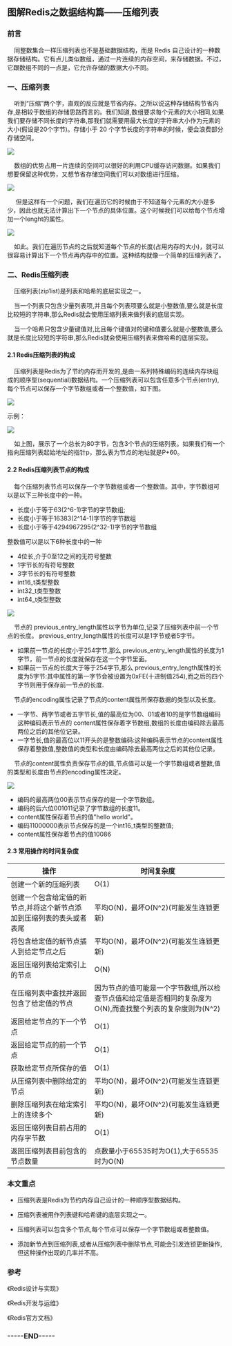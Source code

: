 ## 图解Redis之数据结构篇——压缩列表

### 前言

&nbsp;&nbsp;&nbsp;&nbsp;同整数集合一样压缩列表也不是基础数据结构，而是 Redis 自己设计的一种数据存储结构。它有点儿类似数组，通过一片连续的内存空间，来存储数据。不过，它跟数组不同的一点是，它允许存储的数据大小不同。

### 一、压缩列表

&nbsp;&nbsp;&nbsp;&nbsp;听到“压缩”两个字，直观的反应就是节省内存。之所以说这种存储结构节省内存,是相较于数组的存储思路而言的。我们知道,数组要求每个元素的大小相同,如果我们要存储不同长度的字符串,那我们就需要用最大长度的字符串大小作为元素的大小(假设是20个字节)。存储小于 20 个字节长度的字符串的时候，便会浪费部分存储空间。

![](https://hunter-image.oss-cn-beijing.aliyuncs.com/redis/ziplist/%E6%95%B0%E7%BB%84.png)

&nbsp;&nbsp;&nbsp;&nbsp;数组的优势占用一片连续的空间可以很好的利用CPU缓存访问数据。如果我们想要保留这种优势，又想节省存储空间我们可以对数组进行压缩。

![](https://hunter-image.oss-cn-beijing.aliyuncs.com/redis/ziplist/%E6%95%B0%E7%BB%84%E5%8E%8B%E7%BC%A9.png)

&nbsp;&nbsp;&nbsp;&nbsp;&nbsp;但是这样有一个问题，我们在遍历它的时候由于不知道每个元素的大小是多少，因此也就无法计算出下一个节点的具体位置。这个时候我们可以给每个节点增加一个lenght的属性。

![](https://hunter-image.oss-cn-beijing.aliyuncs.com/redis/ziplist/%E5%8E%8B%E7%BC%A9%E5%88%97%E8%A1%A8.png)

&nbsp;&nbsp;&nbsp;&nbsp;如此。我们在遍历节点的之后就知道每个节点的长度(占用内存的大小)，就可以很容易计算出下一个节点再内存中的位置。这种结构就像一个简单的压缩列表了。

### 二、Redis压缩列表

&nbsp;&nbsp;&nbsp;&nbsp;压缩列表(zip1ist)是列表和哈希的底层实现之一。

&nbsp;&nbsp;&nbsp;&nbsp;当一个列表只包含少量列表项,并且每个列表项要么就是小整数值,要么就是长度比较短的字符串,那么Redis就会使用压缩列表来做列表的底层实现。

&nbsp;&nbsp;&nbsp;&nbsp;当一个哈希只包含少量键值对,比且每个键值对的键和值要么就是小整数值,要么就是长度比较短的字符串,那么Redis就会使用压缩列表来做哈希的底层实现。

#### 2.1 Redis压缩列表的构成

&nbsp;&nbsp;&nbsp;&nbsp;压缩列表是Redis为了节约内存而开发的,是由一系列特殊编码的连续内存块组成的顺序型(sequential)数据结枃。一个压缩列表可以包含任意多个节点(entry),每个节点可以保存一个字节数组或者一个整数值，如下图。

![](https://hunter-image.oss-cn-beijing.aliyuncs.com/redis/ziplist/Redis%E5%8E%8B%E7%BC%A9%E5%88%97%E8%A1%A8%E7%BB%93%E6%9E%84.png)

示例：

![](https://hunter-image.oss-cn-beijing.aliyuncs.com/redis/ziplist/Redis%E5%8E%8B%E7%BC%A9%E5%88%97%E8%A1%A8%E7%BB%93%E6%9E%84-Example.png)

&nbsp;&nbsp;&nbsp;&nbsp;如上图，展示了一个总长为80字节，包含3个节点的压缩列表。如果我们有一个指向压缩列表起始地址的指针p，那么表为节点的地址就是P+60。

#### 2.2 Redis压缩列表节点的构成

&nbsp;&nbsp;&nbsp;&nbsp;每个压缩列表节点可以保存一个字节数组或者一个整数值。其中，字节数组可以是以下三种长度中的一种。

* 长度小于等于63(2^6-1)字节的字节数组;
* 长度小于等于16383(2^14-1)字节的字节数组
* 长度小于等于4294967295(2^32-1)字节的字节数组

整数值可以是以下6种长度中的一种

* 4位长,介于0至12之间的无符号整数
* 1字节长的有符号整数
* 3字节长的有符号整数
* int16_t类型整数
* int32_t类型整数
* int64_t类型整数

![](https://hunter-image.oss-cn-beijing.aliyuncs.com/redis/ziplist/%E5%8E%8B%E7%BC%A9%E5%88%97%E8%A1%A8%E8%8A%82%E7%82%B9.png)

&nbsp;&nbsp;&nbsp;&nbsp;节点的 previous_entry_length属性以字节为单位,记录了压缩列表中前一个节点的长度。 previous_entry_length属性的长度可以是1字节或者5字节。

* 如果前一节点的长度小于254字节,那么 previous_entry_length属性的长度为1字节，前一节点的长度就保存在这一个字节里面。
* 如果前一节点的长度大于等于254字节,那么 previous_entry_length属性的长度为5字节:其中属性的第一字节会被设置为0xFE(十进制值254),而之后的四个字节则用于保存前一节点的长度.

&nbsp;&nbsp;&nbsp;&nbsp;节点的encoding属性记录了节点的content属性所保存数据的类型以及长度。

* 一字节、两字节或者五字节长,值的最高位为00、01或者10的是字节数组编码这种编码表示节点的 content属性保存着字节数组,数组的长度由编码除去最高两位之后的其他位记录。
* 一字节长,值的最高位以11开头的是整数编码:这种编码表示节点的content属性保存着整数值,整数值的类型和长度由编码除去最高两位之后的其他位记录。

&nbsp;&nbsp;&nbsp;&nbsp;节点的content属性负责保存节点的值,节点值可以是一个字节数组或者整数,值的类型和长度由节点的encoding属性决定。

![](https://hunter-image.oss-cn-beijing.aliyuncs.com/redis/ziplist/%E5%8E%8B%E7%BC%A9%E5%88%97%E8%A1%A8%E8%8A%82%E7%82%B9%E7%A4%BA%E4%BE%8B1.png)

* 编码的最高两位00表示节点保存的是一个字节数组。
* 编码的后六位001011记录了字节数组的长度11。
* content属性保存着节点的值"hello world"。
* 编码11000000表示节点保存的是一个int16_t类型的整数值;
* content属性保存着节点的值10086

#### 2.3 常用操作的时间复杂度

| 操作                                                         | 时间复杂度                                                   |
| ------------------------------------------------------------ | ------------------------------------------------------------ |
| 创建一个新的压缩列表                                         | O(1)                                                         |
| 创建一个包含给定值的新节点,并将这个新节点添加到压缩列表的表头或者表尾 | 平均O(N)，最坏O(N^2)(可能发生连锁更新)                       |
| 将包含给定值的新节点插人到给定节点之后                       | 平均O(N)，最坏O(N^2)(可能发生连锁更新)                       |
| 返回压缩列表给定索引上的节点                                 | O(N)                                                         |
| 在压缩列表中査找并返回包含了给定值的节点                     | 因为节点的值可能是一个字节数组,所以检查节点值和给定值是否相同的复杂度为O(N),而查找整个列表的复杂度则为(N^2) |
| 返回给定节点的下一个节点                                     | O(1)                                                         |
| 返回给定节点的前一个节点                                     | O(1)                                                         |
| 获取给定节点所保存的值                                       | O(1)                                                         |
| 从压缩列表中删除给定的节点                                   | 平均O(N)，最坏O(N^2)(可能发生连锁更新)                       |
| 删除压缩列表在给定索引上的连续多个                           | 平均O(N)，最坏O(N^2)(可能发生连锁更新)                       |
| 返回压缩列表目前占用的内存字节数                             | O(1)                                                         |
| 返回压缩列表目前包含的节点数量                               | 点数量小于65535时为O(1),大于65535时为O(N)                    |

### 本文重点

* 压缩列表是Redis为节约内存自己设计的一种顺序型数据结构。

* 压缩列表被用作列表键和哈希键的底层实现之一。
* 压缩列表可以包含多个节点,每个节点可以保存一个字节数组或者整数值。
* 添加新节点到压缩列表,或者从压缩列表中删除节点,可能会引发连锁更新操作,但这种操作出现的几率并不高。

### 参考

《Redis设计与实现》

《Redis开发与运维》

《Redis官方文档》



### -----END-----

